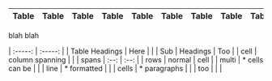 |   Table  |   Table  |   Table  |   Table  |   Table  |   Table  |   Table  |   Table  |   Table  |   Table  |   Table  |
| :-----: | :-----: | :-----: | :-----: | :-----: | :-----: | :-----: | :-----: | :-----: | :-----: | :-----: |

blah blah

| :-----: | :-----: |
| Table Headings   | Here | |
| Sub   | Headings | Too  |
| cell  | column spanning | |
| spans | :--: | :--: |
| rows  | normal   | cell |
| multi | * cells can be  | |
| line  | * formatted     | |
| cells | * paragraphs    | |
| too   |                 | |


